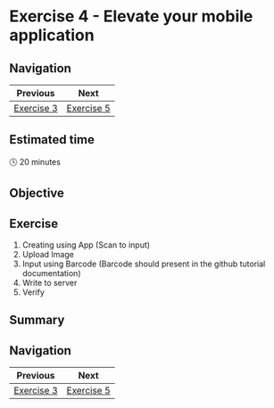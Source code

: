 # Exercise 4 - Elevate your mobile application

## Navigation

| Previous| Next |
|---|---|
| [Exercise 3](../ex3/README.md) | [Exercise 5](../ex5/README.md) | 

## Estimated time

:clock4: 20 minutes

## Objective


## Exercise

1. Creating using App (Scan to input) 
2. Upload Image
3. Input using Barcode (Barcode should present in the github tutorial documentation) 
4. Write to server 
5. Verify

## Summary


## Navigation

| Previous| Next |
|---|---|
| [Exercise 3](../ex3/README.md) | [Exercise 5](../ex5/README.md) | 